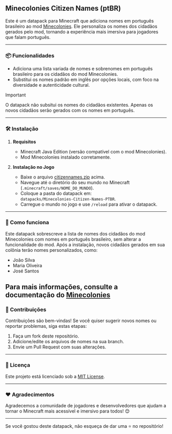 ## Minecolonies Citizen Names (ptBR)

Este é um datapack para Minecraft que adiciona nomes em português brasileiro ao mod [Minecolonies](https://www.minecolonies.com/). Ele personaliza os nomes dos cidadãos gerados pelo mod, tornando a experiência mais imersiva para jogadores que falam português.

---

### 📦 Funcionalidades
- Adiciona uma lista variada de nomes e sobrenomes em português brasileiro para os cidadãos do mod Minecolonies.
- Substitui os nomes padrão em inglês por opções locais, com foco na diversidade e autenticidade cultural.

>[!Important]
>O datapack não subsitui os nomes do cidadãos existentes.
>Apenas os novos cidadãos serão gerados com os nomes em português.

---

### 🛠️ Instalação
1. **Requisitos**  
   - Minecraft Java Edition (versão compatível com o mod Minecolonies).  
   - Mod Minecolonies instalado corretamente.

2. **Instalação no Jogo**
   - Baixe o arquivo [citizennames.zip](https://github.com/RenanSantos7/Minecolonies-Citizen-Names-PTBR/raw/refs/heads/main/citizennames.zip) acima.
   - Navegue até o diretório do seu mundo no Minecraft (`.minecraft/saves/NOME_DO_MUNDO`).
   - Coloque a pasta do datapack em:  
     `datapacks/Minecolonies-Citizen-Names-PTBR`.
   - Carregue o mundo no jogo e use `/reload` para ativar o datapack.

---

### 🧾 Como funciona
Este datapack sobrescreve a lista de nomes dos cidadãos do mod Minecolonies com nomes em português brasileiro, sem alterar a funcionalidade do mod. Após a instalação, novos cidadãos gerados em sua colônia terão nomes personalizados, como:
- João Silva  
- Maria Oliveira  
- José Santos  

Para mais informações, consulte a documentação do [Minecolonies](https://minecolonies.com/wiki/misc/custom_citizen_names)
---

### 📝 Contribuições
Contribuições são bem-vindas! Se você quiser sugerir novos nomes ou reportar problemas, siga estas etapas:  
1. Faça um fork deste repositório.  
2. Adicione/edite os arquivos de nomes na sua branch.  
3. Envie um Pull Request com suas alterações.  

---

### 📄 Licença
Este projeto está licenciado sob a [MIT License](LICENSE).  

---

### ❤️ Agradecimentos
Agradecemos a comunidade de jogadores e desenvolvedores que ajudam a tornar o Minecraft mais acessível e imersivo para todos! 😊  

--- 

Se você gostou deste datapack, não esqueça de dar uma ⭐ no repositório!  
